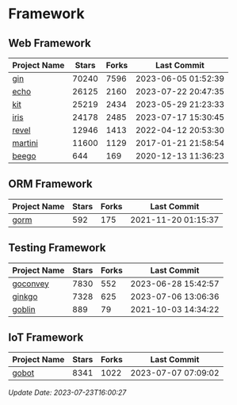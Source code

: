 # Framework

## Web Framework
| Project Name | Stars | Forks | Last Commit |
| ------------ | ----- | ----- | ----------- |
| [gin](https://github.com/gin-gonic/gin) | 70240 | 7596 | 2023-06-05 01:52:39 |
| [echo](https://github.com/labstack/echo) | 26125 | 2160 | 2023-07-22 20:47:35 |
| [kit](https://github.com/go-kit/kit) | 25219 | 2434 | 2023-05-29 21:23:33 |
| [iris](https://github.com/kataras/iris) | 24178 | 2485 | 2023-07-17 15:30:45 |
| [revel](https://github.com/revel/revel) | 12946 | 1413 | 2022-04-12 20:53:30 |
| [martini](https://github.com/go-martini/martini) | 11600 | 1129 | 2017-01-21 21:58:54 |
| [beego](https://github.com/astaxie/beego) | 644 | 169 | 2020-12-13 11:36:23 |

## ORM Framework
| Project Name | Stars | Forks | Last Commit |
| ------------ | ----- | ----- | ----------- |
| [gorm](https://github.com/jinzhu/gorm) | 592 | 175 | 2021-11-20 01:15:37 |

## Testing Framework
| Project Name | Stars | Forks | Last Commit |
| ------------ | ----- | ----- | ----------- |
| [goconvey](https://github.com/smartystreets/goconvey) | 7830 | 552 | 2023-06-28 15:42:57 |
| [ginkgo](https://github.com/onsi/ginkgo) | 7328 | 625 | 2023-07-06 13:06:36 |
| [goblin](https://github.com/franela/goblin) | 889 | 79 | 2021-10-03 14:34:22 |

## IoT Framework
| Project Name | Stars | Forks | Last Commit |
| ------------ | ----- | ----- | ----------- |
| [gobot](https://github.com/hybridgroup/gobot) | 8341 | 1022 | 2023-07-07 07:09:02 |

*Update Date: 2023-07-23T16:00:27*
